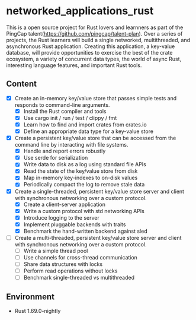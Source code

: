 # networked_applications_rust
This is a open source project for Rust lovers and learnners as part of the PingCap talent(https://github.com/pingcap/talent-plan). Over a series of projects, the Rust learners will  build a single networked, multithreaded, and asynchronous Rust application. Creating this application, a key-value database, will provide opportunities to exercise the best of the crate ecosystem, a variety of concurrent data types, the world of async Rust, interesting language features, and important Rust tools.

## Content

- [x] Create an in-memory key/value store that passes simple tests and responds to command-line arguments.
  - [x] Install the Rust compiler and tools
  - [x] Use cargo init / run / test / clippy / fmt
  - [x] Learn how to find and import crates from crates.io
  - [x] Define an appropriate data type for a key-value store

- [x] Create a persistent key/value store that can be accessed from the command line by interacting with file systems.
  - [x] Handle and report errors robustly
  - [x] Use serde for serialization
  - [x] Write data to disk as a log using standard file APIs
  - [x] Read the state of the key/value store from disk
  - [x] Map in-memory key-indexes to on-disk values
  - [x] Periodically compact the log to remove stale data
  
- [x] Create a single-threaded, persistent key/value store server and client with synchronous networking over a custom protocol.
  - [x] Create a client-server application
  - [x] Write a custom protocol with std networking APIs
  - [x] Introduce logging to the server
  - [x] Implement pluggable backends with traits
  - [x] Benchmark the hand-written backend against sled

-[ ] Create a multi-threaded, persistent key/value store server and client with synchronous networking over a custom protocol.
  - [ ] Write a simple thread pool
  - [ ] Use channels for cross-thread communication
  - [ ] Share data structures with locks
  - [ ] Perform read operations without locks
  - [ ] Benchmark single-threaded vs multithreaded

## Environment

- Rust 1.69.0-nightly


